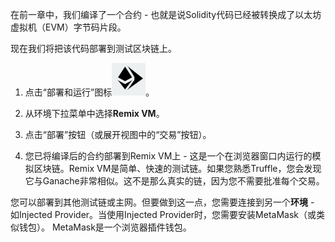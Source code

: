 在前一章中，我们编译了一个合约 - 也就是说Solidity代码已经被转换成了以太坊虚拟机（EVM）字节码片段。

现在我们将把该代码部署到测试区块链上。

1. 点击“部署和运行”图标![deploy & run icon](https://raw.githubusercontent.com/ethereum/remix-workshops/master/Basics/deploy_to_the_remixvm/images/run.png "deploy & run icon")。

2. 从环境下拉菜单中选择**Remix VM**。

3. 点击“部署”按钮（或展开视图中的“交易”按钮）。
 
4. 您已将编译后的合约部署到Remix VM上 - 这是一个在浏览器窗口内运行的模拟区块链。Remix VM是简单、快速的测试链。如果您熟悉Truffle，您会发现它与Ganache非常相似。这不是那么真实的链，因为您不需要批准每个交易。

您可以部署到其他测试链或主网。但要做到这一点，您需要连接到另一个**环境** - 如Injected Provider。当使用Injected Provider时，您需要安装MetaMask（或类似钱包）。 MetaMask是一个浏览器插件钱包。
